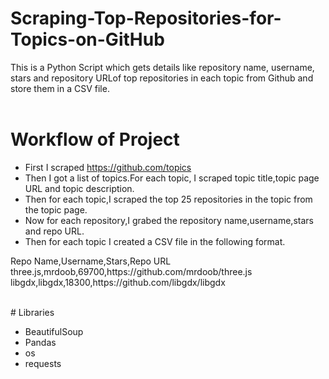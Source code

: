 # Scraping-Top-Repositories-for-Topics-on-GitHub
This is a Python Script which gets details like repository name, username, stars and repository URLof top repositories in each topic from Github and store them in a CSV file.<br><br>

# Workflow of Project
<ul>
<li>First I scraped <a href="https://github.com/topics">https://github.com/topics</a></li>
<li>Then I got a list of topics.For each topic, I scraped topic title,topic page URL and topic description.</li>
<li>Then for each topic,I scraped the top 25 repositories in the topic from the topic page.</li>
<li>Now for each repository,I grabed the repository name,username,stars and repo URL.</li>
<li>Then for each topic I created a CSV file in the following format.</li>
</ul>
<p>Repo Name,Username,Stars,Repo URL<br>
three.js,mrdoob,69700,https://github.com/mrdoob/three.js<br>
libgdx,libgdx,18300,https://github.com/libgdx/libgdx</p><br>
# Libraries
<ul>
<li>BeautifulSoup</li>
<li>Pandas</li>
<li>os</li>
<li>requests</li>
</ul><br>
